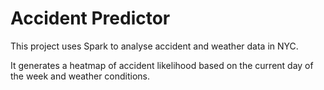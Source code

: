 # Accident Predictor

This project uses Spark to analyse accident and weather data in NYC.

It generates a heatmap of accident likelihood based on the current day
of the week and weather conditions.

